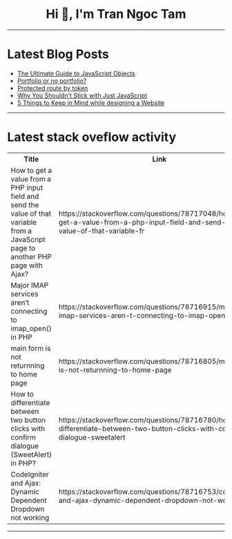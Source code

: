 <h1 align="center">Hi 👋, I'm Tran Ngoc Tam</h1>

---

# Latest Blog Posts 
<!-- BLOG-POST-LIST:START -->
- [The Ultimate Guide to JavaScript Objects](https://dev.to/nilebits/the-ultimate-guide-to-javascript-objects-32e5)
- [Portfolio or no portfolio?](https://dev.to/devonremote/portfolio-or-no-portfolio-5d5g)
- [Protected route by token](https://dev.to/debos_das_9a77be9788e2d6e/protected-route-by-token-2ecl)
- [Why You Shouldn&#39;t Stick with Just JavaScript](https://dev.to/themuneebh/why-you-shouldnt-stick-with-just-javascript-5h23)
- [5 Things to Keep in Mind while designing a Website](https://dev.to/lakshita_kumawat/5-things-to-keep-in-mind-while-designing-a-website-2gl9)
<!-- BLOG-POST-LIST:END -->

---

# Latest stack oveflow activity
<table>
  <tr><th>Title</th><th>Link</th></tr>
  <!-- STACKOVERFLOW:START --><tr><td>How to get a value from a PHP input field and send the value of that variable from a JavaScript page to another PHP page with Ajax?</td><td>https://stackoverflow.com/questions/78717048/how-to-get-a-value-from-a-php-input-field-and-send-the-value-of-that-variable-fr</td></tr><tr><td>Major IMAP services aren’t connecting to imap_open&lpar;&rpar; in PHP</td><td>https://stackoverflow.com/questions/78716915/major-imap-services-aren-t-connecting-to-imap-open-in-php</td></tr><tr><td>main form is not returnning to home page</td><td>https://stackoverflow.com/questions/78716805/main-form-is-not-returnning-to-home-page</td></tr><tr><td>How to differentiate between two button clicks with confirm dialogue &lpar;SweetAlert&rpar; in PHP?</td><td>https://stackoverflow.com/questions/78716780/how-to-differentiate-between-two-button-clicks-with-confirm-dialogue-sweetalert</td></tr><tr><td>CodeIgniter and Ajax: Dynamic Dependent Dropdown not working</td><td>https://stackoverflow.com/questions/78716753/codeigniter-and-ajax-dynamic-dependent-dropdown-not-working</td></tr><!-- STACKOVERFLOW:END -->
</table>

---


